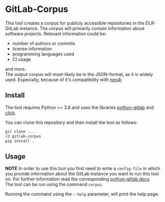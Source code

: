 <!--
SPDX-FileCopyrightText: 2021 German Aerospace Center (DLR)
SPDX-License-Identifier: MIT
-->


# GitLab-Corpus
This tool creates a corpus for publicly accessible repositories in the DLR-GitLab instance. 
The corpus will primarily contain information about software projects. 
Relevant information could be:  
* number of authors or commits
* license information
* programming languages used
* CI usage  

and more.  
The output corpus will most-likely be in the JSON-format, as it is widely used. Especially, because of it's 
compatibility with [neo4j](https://neo4j.com/)

## Install
The tool requires Python >= 3.8 and uses the libraries [python-gitlab](https://python-gitlab.readthedocs.io/en/stable/) 
and [click](https://click.palletsprojects.com/en/7.x/).

You can clone this repository and then install the tool as follows:  
```bash
git clone ...
cd gitlab-corpus
pip install .
```  

## Usage
**NOTE** In order to use this tool you first need to write a `config-file` in which you provide information about the 
GitLab instance you want to run this tool on. For further information read the corresponding 
[python-gitlab docs](https://python-gitlab.readthedocs.io/en/stable/cli.html#content).  
The tool can be run using the command `corpus`.

Running the command using the `--help` parameter, will print the help page.
